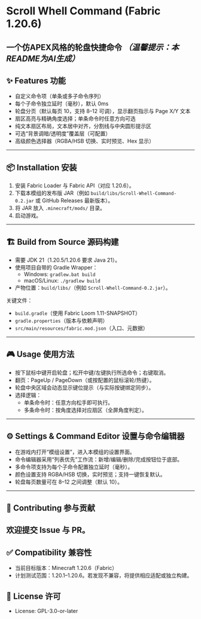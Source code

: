 # Scroll Whell Command (Fabric 1.20.6)

一个仿APEX风格的轮盘快捷命令
*（温馨提示：本README为AI生成）*
---

## ✨ Features 功能

- 自定义命令项（单条或多子命令序列）
- 每个子命令独立延时（毫秒），默认 0ms
- 轮盘分页（默认每页 10，支持 8–12 可调），显示翻页指示与 Page X/Y 文本
- 扇区高亮与精确角度选择；单条命令时任意方向可选
- 纯文本扇区布局，文本居中对齐，分割线与中央圆形提示区
- 可选“背景调暗/透明度”覆盖层（可配置）
- 高级颜色选择器（RGBA/HSB 切换、实时预览、Hex 显示）

---

## 📦 Installation 安装

1. 安装 Fabric Loader 与 Fabric API（对应 1.20.6）。
2. 下载本模组的发布版 JAR（例如 `build/libs/Scroll-Whell-Command-0.2.jar` 或 GitHub Releases 最新版本）。
3. 将 JAR 放入 `.minecraft/mods/` 目录。
4. 启动游戏。

---

## 🏗 Build from Source 源码构建

- 需要 JDK 21（1.20.5/1.20.6 要求 Java 21）。
- 使用项目自带的 Gradle Wrapper：
  - Windows: `gradlew.bat build`
  - macOS/Linux: `./gradlew build`
- 产物位置：`build/libs/`（例如 `Scroll-Whell-Command-0.2.jar`）。

关键文件：
- `build.gradle`（使用 Fabric Loom 1.11-SNAPSHOT）
- `gradle.properties`（版本与依赖声明）
- `src/main/resources/fabric.mod.json`（入口、元数据）

---

## 🎮 Usage 使用方法

- 按下鼠标中键开启轮盘；松开中键/左键执行所选命令；右键取消。
- 翻页：PageUp / PageDown（或按配置的鼠标滚轮/热键）。
- 轮盘中央区域会动态显示键位提示（与实际按键绑定同步）。
- 选择逻辑：
  - 单条命令时：任意方向松手即可执行。
  - 多条命令时：按角度选择对应扇区（全屏角度判定）。

---

## ⚙️ Settings & Command Editor 设置与命令编辑器

- 在游戏内打开“模组设置”，进入本模组的设置界面。
- 命令编辑器采用“列表优先”工作流：新增/编辑/删除/完成按钮位于底部。
- 多命令项支持为每个子命令配置独立延时（毫秒）。
- 颜色设置支持 RGBA/HSB 切换，实时预览；支持一键恢复默认。
- 轮盘每页数量可在 8–12 之间调整（默认 10）。


---

## 🤝 Contributing 参与贡献

欢迎提交 Issue 与 PR。
---

## ✅ Compatibility 兼容性
  
  - 当前目标版本：Minecraft 1.20.6（Fabric）
  - 计划测试范围：1.20.1–1.20.6。若发现不兼容，将提供相应适配或独立构建。

## 📜 License 许可
  
  - License: GPL-3.0-or-later

